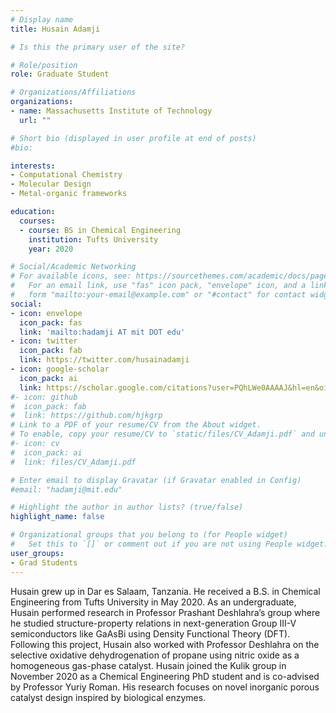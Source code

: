 ```yaml
---
# Display name
title: Husain Adamji

# Is this the primary user of the site?

# Role/position
role: Graduate Student

# Organizations/Affiliations
organizations:
- name: Massachusetts Institute of Technology
  url: ""

# Short bio (displayed in user profile at end of posts)
#bio: 

interests:
- Computational Chemistry
- Molecular Design
- Metal-organic frameworks

education:
  courses:
  - course: BS in Chemical Engineering
    institution: Tufts University
    year: 2020

# Social/Academic Networking
# For available icons, see: https://sourcethemes.com/academic/docs/page-builder/#icons
#   For an email link, use "fas" icon pack, "envelope" icon, and a link in the
#   form "mailto:your-email@example.com" or "#contact" for contact widget.
social:
- icon: envelope
  icon_pack: fas
  link: 'mailto:hadamji AT mit DOT edu'
- icon: twitter
  icon_pack: fab
  link: https://twitter.com/husainadamji
- icon: google-scholar
  icon_pack: ai
  link: https://scholar.google.com/citations?user=PQhLWe0AAAAJ&hl=en&oi=ao
#- icon: github
#  icon_pack: fab
#  link: https://github.com/hjkgrp
# Link to a PDF of your resume/CV from the About widget.
# To enable, copy your resume/CV to `static/files/CV_Adamji.pdf` and uncomment the lines below.
#- icon: cv
#  icon_pack: ai
#  link: files/CV_Adamji.pdf

# Enter email to display Gravatar (if Gravatar enabled in Config)
#email: "hadamji@mit.edu"

# Highlight the author in author lists? (true/false)
highlight_name: false

# Organizational groups that you belong to (for People widget)
#   Set this to `[]` or comment out if you are not using People widget.
user_groups:
- Grad Students
---
```

Husain grew up in Dar es Salaam, Tanzania. He received a B.S. in Chemical Engineering from Tufts University in May 2020. As an undergraduate, Husain performed research in Professor Prashant Deshlahra’s group where he studied structure-property relations in next-generation Group III-V semiconductors like GaAsBi using Density Functional Theory (DFT). Following this project, Husain also worked with Professor Deshlahra on the selective oxidative dehydrogenation of propane using nitric oxide as a homogeneous gas-phase catalyst. Husain joined the Kulik group in November 2020 as a Chemical Engineering PhD student and is co-advised by Professor Yuriy Roman. His research focuses on novel inorganic porous catalyst design inspired by biological enzymes.

